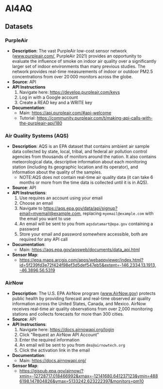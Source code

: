 # AI4AQ

## Datasets

### PurpleAir
- **Description**: The vast PurpleAir low-cost sensor network (www.purpleair.com/, PurpleAir 2021) provides an opportunity to evaluate the influence of smoke on indoor air quality over a significantly larger set of indoor environments than many previous studies. The network provides real-time measurements of indoor or outdoor PM2.5 concentrations from over 20 000 monitors across the globe.
- **Source**: API
- **API Instructions**
    1. Navigate here: https://develop.purpleair.com/keys
    2. Log in with a Google account
    3. Create a READ key and a WRITE key
- **Documentation**:
    - Main: https://api.purpleair.com/#api-welcome
    - Tutorial: https://community.purpleair.com/t/making-api-calls-with-the-purpleair-api/180

### Air Quality Systems (AQS)
- **Description**: AQS is an EPA dataset that contains ambient air sample data collected by state, local, tribal, and federal air pollution control agencies from thousands of monitors around the nation. It also contains meteorological data, descriptive information about each monitoring station (including its geographic location and its operator), and information about the quality of the samples. 
    - NOTE:AQS does not contain real-time air quality data (it can take 6 months or more from the time data is collected until it is in AQS).
- **Source**: API
- **API Instructions**:
    1. Use requires an account using your email
    2. Choose an email
    3. Navigate to https://aqs.epa.gov/data/api/signup?email=myemail@example.com, replacing `myemail@example.com` with the email you want to use
    4. An email will be sent to you from `aqsdatamart@epa.gov` containing a password
    5. Store your email and password somewhere accessible, both are required for any API call
- **Documentation**:
    - Main: https://aqs.epa.gov/aqsweb/documents/data_api.html
- **Sensor Map**:
    - https://epa.maps.arcgis.com/apps/webappviewer/index.html?id=5f239fd3e72f424f98ef3d5def547eb5&extent=-146.2334,13.1913,-46.3896,56.5319

### AirNow
- **Description**: The U.S. EPA AirNow program (www.AirNow.gov) protects public health by providing forecast and real-time observed air quality information across the United States, Canada, and Mexico. AirNow receives real-time air quality observations from over 2,000 monitoring stations and collects forecasts for more than 300 cities. 
- **Source**: API
- **API Instructions**:
    1. Navigate here: https://docs.airnowapi.org/login
    2. Click "Request an AirNow API Account"
    3. Enter the required information
    4. An email will be sent to you from `dms@airnowtech.org`
    5. Click the activation link in the email
- **Documentation**:
    - Main: https://docs.airnowapi.org/
- **Sensor Map**:
    - https://gispub.epa.gov/airnow/?xmin=-12728717.018466992&xmax=-12141680.641237123&ymin=4886198.147804826&ymax=5133242.623222397&monitors=pm10